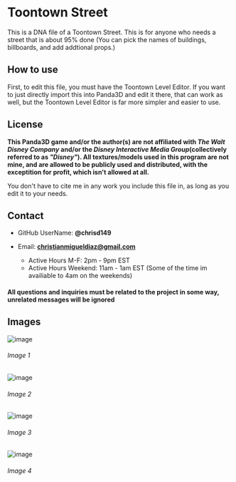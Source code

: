 # Toontown Street


This is a DNA file of a Toontown Street.  This is for anyone who needs a street that is about 95% done (You can pick the names of buildings, billboards, and add addtional props.)  

## How to use

First, to edit this file, you must have the Toontown Level Editor.  If you want to just directly import this into Panda3D and edit it there, that can work as well, but the Toontown Level Editor is far more simpler and easier to use.  

## License

**This Panda3D game and/or the author(s) are not affiliated with *The Walt Disney Company* and/or the *Disney Interactive Media Group*(collectively referred to as *"Disney"*).  All textures/models used in this program are not mine, and are allowed to be publicly used and distributed, with the exceptition for profit, which isn't allowed at all.**

You don't have to cite me in any work you include this file in, as long as you edit it to your needs.

## Contact

*	GitHub UserName: **@chrisd149**

* Email: **christianmigueldiaz@gmail.com**
	* Active Hours M-F: 2pm - 9pm EST
	* Active Hours Weekend: 11am - 1am EST (Some of the time im availiable to 4am on the weekends)

<h4>All questions and inquiries must be related to the project in some way, unrelated messages will be ignored</h4>

## Images

![image](https://user-images.githubusercontent.com/48182689/56863572-ff853e80-6985-11e9-9f44-fa92d4e14d74.png)
<h6>Image 1</h6>

![image](https://user-images.githubusercontent.com/48182689/56863576-0b710080-6986-11e9-8ff9-976e89b88a25.png)
<h6>Image 2</h6>

![image](https://user-images.githubusercontent.com/48182689/56863579-16c42c00-6986-11e9-8136-688b6affe2d9.png)
<h6>Image 3</h6>

![image](https://user-images.githubusercontent.com/48182689/56863582-1f1c6700-6986-11e9-87d1-d487d6ce1ce6.png)
<h6>Image 4</h6>
